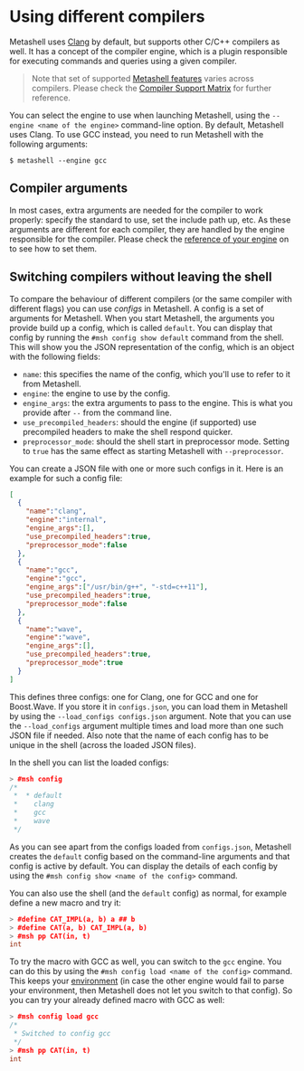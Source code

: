 # Using different compilers

Metashell uses [Clang](http://clang.llvm.org) by default, but supports other
C/C++ compilers as well. It has a concept of the compiler engine, which is a
plugin responsible for executing commands and queries using a given compiler.

> Note that set of supported
> [Metashell features](../reference/engines/index.html#available-features)
> varies across compilers. Please check the
> [Compiler Support Matrix](../reference/engines/index.html#compiler-support-matrix)
> for further reference.

You can select the engine to use when launching Metashell, using the
`--engine <name of the engine>` command-line option. By default, Metashell
uses Clang. To use GCC instead, you need to run Metashell with the following
arguments:

```
$ metashell --engine gcc
```

## Compiler arguments

In most cases, extra arguments are needed for the compiler to work properly:
specify the standard to use, set the include path up, etc. As these arguments
are different for each compiler, they are handled by the engine responsible for
the compiler. Please check the
[reference of your engine](../reference/engines/index.html#available-engines) on
to see how to set them.

## Switching compilers without leaving the shell

To compare the behaviour of different compilers (or the same compiler with
different flags) you can use _configs_ in Metashell. A config is a set of
arguments for Metashell. When you start Metashell, the arguments you provide
build up a config, which is called `default`. You can display that config by
running the `#msh config show default` command from the shell. This will show
you the JSON representation of the config, which is an object with the following
fields:

* `name`: this specifies the name of the config, which you'll use to refer to
  it from Metashell.
* `engine`: the engine to use by the config.
* `engine_args`: the extra arguments to pass to the engine. This is what you
  provide after `--` from the command line.
* `use_precompiled_headers`: should the engine (if supported) use precompiled
  headers to make the shell respond quicker.
* `preprocessor_mode`: should the shell start in preprocessor mode. Setting to
  `true` has the same effect as starting Metashell with `--preprocessor`.

You can create a JSON file with one or more such configs in it.
Here is an example for such a config file:

```json
[
  {
    "name":"clang",
    "engine":"internal",
    "engine_args":[],
    "use_precompiled_headers":true,
    "preprocessor_mode":false
  },
  {
    "name":"gcc",
    "engine":"gcc",
    "engine_args":["/usr/bin/g++", "-std=c++11"],
    "use_precompiled_headers":true,
    "preprocessor_mode":false
  },
  {
    "name":"wave",
    "engine":"wave",
    "engine_args":[],
    "use_precompiled_headers":true,
    "preprocessor_mode":true
  }
]
```

This defines three configs: one for Clang, one for GCC and one for Boost.Wave.
If you store it in `configs.json`, you can load them in Metashell by using
the `--load_configs configs.json` argument. Note that you can use the
`--load_configs` argument multiple times and load more than one such JSON file
if needed. Also note that the name of each config has to be unique in the
shell (across the loaded JSON files).

In the shell you can list the loaded configs:

```cpp
> #msh config
/*
 *  * default
 *    clang
 *    gcc
 *    wave
 */
```

As you can see apart from the configs loaded from `configs.json`, Metashell
creates the `default` config based on the command-line arguments and that
config is active by default. You can display the details of each config by
using the `#msh config show <name of the config>` command.

You can also use the shell (and the `default` config) as normal, for example
define a new macro and try it:

```cpp
> #define CAT_IMPL(a, b) a ## b
> #define CAT(a, b) CAT_IMPL(a, b)
> #msh pp CAT(in, t)
int
```

To try the macro with GCC as well, you can switch to the `gcc` engine. You can
do this by using the `#msh config load <name of the config>` command. This keeps
your [environment](environment/index.html) (in case the other engine
would fail to parse your environment, then Metashell does not let you switch to
that config). So you can try your already defined macro with GCC as well:

```cpp
> #msh config load gcc
/*
 * Switched to config gcc
 */
> #msh pp CAT(in, t)
int
```
